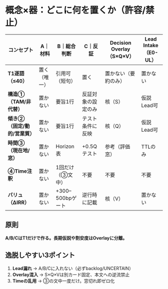 # 概念×器：どこに何を置くか（許容/禁止）

| コンセプト | A｜材料 | B｜総合判断 | C｜反証 | Decision Overlay（S×Q×V） | Lead Intake（E0-UL） |
|------------|---------|-------------|---------|---------------------------|---------------------|
| **T1逐語（≤40）** | 置く（唯一） | 引用可（短句） | 置く | 置かない（要約のみ） | 置かない |
| **構造①（TAM/非代替）** | 置かない | 要旨1行 | 反証対象の設定のみ | 核（S） | 仮説Lead可 |
| **傾き②（固定/動的/営業質）** | 置かない | 要旨1行 | テスト条件に反映 | 核（Q） | 仮説Lead可 |
| **時間③（現在地/窓）** | 置かない | Horizon表 | +0.5Qテスト | 参考（評価窓） | TTLのみ |
| **④Time注釈** | 置かない | 1回だけ（③文中） | 不要 | 不要 | 不要 |
| **バリュ（ΔIRR）** | 置かない | +300–500bpゲート | 逆行時に記載 | 核（V） | 置かない |

## 原則
**A/B/CはT1だけで作る。長期仮説や割安度はOverlayに分離。**

## 逸脱しやすい3ポイント
1. **Lead漏れ** → A/B/Cに入れない（必ずbacklog/UNCERTAIN）
2. **Overlay混入** → S×Q×Vは別カード固定、本文への逆流禁止
3. **Timeの乱用** → ③の文中一度だけ。窓切れ即ゼロ化

